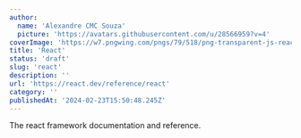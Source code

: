 ```yaml
---
author:
  name: 'Alexandre CMC Souza'
  picture: 'https://avatars.githubusercontent.com/u/28566959?v=4'
coverImage: 'https://w7.pngwing.com/pngs/79/518/png-transparent-js-react-js-logo-react-react-native-logos-icon-thumbnail.png'
title: 'React'
status: 'draft'
slug: 'react'
description: ''
url: 'https://react.dev/reference/react'
category: ''
publishedAt: '2024-02-23T15:50:48.245Z'
---
```


The react framework documentation and reference.